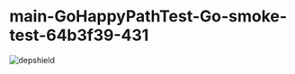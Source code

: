 # main-GoHappyPathTest-Go-smoke-test-64b3f39-431

![depshield](https://depshield.sonatype.org/badges/depshield-prod/main-GoHappyPathTest-Go-smoke-test-64b3f39-431/depshield.svg)